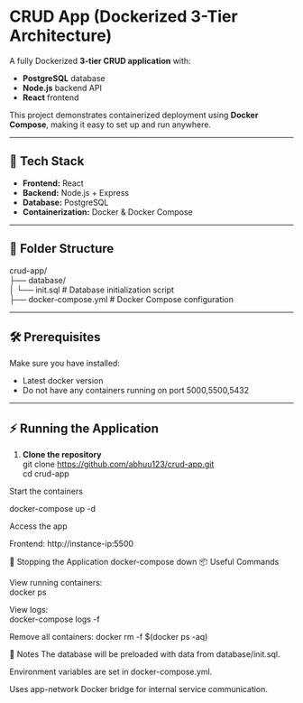 
# CRUD App (Dockerized 3-Tier Architecture)

A fully Dockerized **3-tier CRUD application** with:
- **PostgreSQL** database
- **Node.js** backend API
- **React** frontend

This project demonstrates containerized deployment using **Docker Compose**, making it easy to set up and run anywhere.

---

## 🚀 Tech Stack
- **Frontend:** React
- **Backend:** Node.js + Express
- **Database:** PostgreSQL
- **Containerization:** Docker & Docker Compose

---

## 📂 Folder Structure

crud-app/</br>
├── database/</br>
│ └── init.sql # Database initialization script</br>
├── docker-compose.yml # Docker Compose configuration

---

## 🛠 Prerequisites
Make sure you have installed:
- Latest docker version
- Do not have any containers running on port 5000,5500,5432

---

## ⚡ Running the Application

1. **Clone the repository**</br>
git clone https://github.com/abhuu123/crud-app.git</br>
cd crud-app

Start the containers

docker-compose up -d

Access the app

Frontend: http://instance-ip:5500


🛑 Stopping the Application
docker-compose down
📦 Useful Commands

View running containers:</br>
docker ps

View logs:</br>
docker-compose logs -f

Remove all containers:
docker rm -f $(docker ps -aq)

📌 Notes
The database will be preloaded with data from database/init.sql.

Environment variables are set in docker-compose.yml.

Uses app-network Docker bridge for internal service communication.
